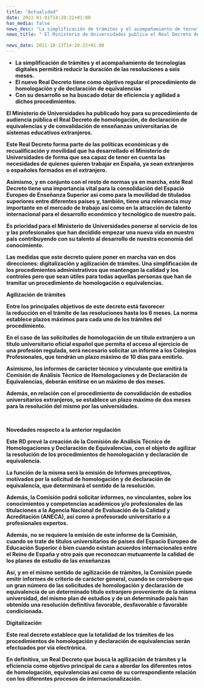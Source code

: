```yaml
---
title: "Actualidad"   
date: 2022-01-01T14:20:22+01:00
has_media: false
news_desc: "La simplificación de trámites y el acompañamiento de tecnologías digitales permitirá reducir la duración de las resoluciones a seis meses. El nuevo Real Decreto tiene como objetivo regular el procedimiento de homologación y de declaración de equivalencias Con su desarrollo se ha buscado dotar de eficiencia y agilidad a dichos procedimientos."
news_title: " El Ministerio de Universidades publica el Real Decreto de Homologaciones y Equivalencias en audiencia pública."

news_date: 2021-10-13T14:20:22+01:00
---
```

<ul>
<li><b>La simplificaci&oacute;n de tr&aacute;mites y el acompa&ntilde;amiento de tecnolog&iacute;as digitales permitir&aacute;<span>&nbsp;</span><b>reducir la duraci&oacute;n de las resoluciones a seis meses.</b></li>
<li><b>El nuevo Real Decreto tiene como objetivo regular el procedimiento de homologaci&oacute;n y de declaraci&oacute;n de equivalencias</b></li>
<li><b>Con su desarrollo se ha buscado dotar de eficiencia y agilidad a dichos procedimientos.</b></li>
</ul>
<p>El Ministerio de Universidades ha publicado hoy para su procedimiento de audiencia p&uacute;blica el Real Decreto de homologaci&oacute;n, de declaraci&oacute;n de equivalencias y de convalidaci&oacute;n de ense&ntilde;anzas universitarias de sistemas educativos extranjeros.</p>
<p>Este Real Decreto forma parte de las pol&iacute;ticas econ&oacute;micas y de recualificaci&oacute;n y movilidad que ha desarrollado el Ministerio de Universidades de forma que sea capaz de tener en cuenta las necesidades de quienes quieren trabajar en Espa&ntilde;a, ya sean extranjeros o espa&ntilde;oles formados en el extranjero.</p>
<p>Asimismo, y en conjunto con el resto de normas ya en marcha, este Real Decreto tiene una importancia vital para la consolidaci&oacute;n del Espacio Europeo de Ense&ntilde;anza Superior as&iacute; como para la movilidad de titulados superiores entre diferentes pa&iacute;ses y, tambi&eacute;n, tiene una relevancia muy importante en el mercado de trabajo as&iacute; como en la atracci&oacute;n de talento internacional para el desarrollo econ&oacute;mico y tecnol&oacute;gico de nuestro pa&iacute;s.</p>
<p>Es prioridad para el Ministerio de Universidades ponerse al servicio de los y las profesionales que han decidido empezar una nueva vida en nuestro pa&iacute;s contribuyendo con su talento al desarrollo de nuestra econom&iacute;a del conocimiento.</p>
<p>Las medidas que este decreto quiere poner en marcha van en dos direcciones: digitalizaci&oacute;n y agilizaci&oacute;n de tr&aacute;mites. Una simplificaci&oacute;n de los procedimientos administrativos que mantengan la calidad y los controles pero que sean &uacute;tiles para todas aquellas personas que han de tramitar un procedimiento de homologaci&oacute;n o equivalencias.</p>
<p><b>Agilizaci&oacute;n de tr&aacute;mites</b></p>
<p>Entre los principales objetivos de este decreto est&aacute; favorecer la<span>&nbsp;</span><b>reducci&oacute;n en el tr&aacute;mite de las resoluciones hasta los 6 meses</b>. La norma establece plazos m&aacute;ximos para cada uno de los tr&aacute;mites del procedimiento.</p>
<p>En el caso de las solicitudes de homologaci&oacute;n de un t&iacute;tulo extranjero a un t&iacute;tulo universitario oficial espa&ntilde;ol que permita el acceso al ejercicio de una profesi&oacute;n regulada, ser&aacute; necesario solicitar un informe a los Colegios Profesionales, que tendr&aacute;n un plazo m&aacute;ximo de 10 d&iacute;as para emitirlo.</p>
<p>Asimismo, los informes de car&aacute;cter t&eacute;cnico y vinculante que emitir&aacute; la Comisi&oacute;n de An&aacute;lisis T&eacute;cnico de Homologaciones y de Declaraci&oacute;n de Equivalencias, deber&aacute;n emitirse en un m&aacute;ximo de dos meses.</p>
<p>Adem&aacute;s, en relaci&oacute;n con el procedimiento de convalidaci&oacute;n de estudios universitarios extranjeros, se establece un plazo m&aacute;ximo de dos meses para la resoluci&oacute;n del mismo por las universidades.</p>
<p><b>&nbsp;</b></p>
<p><b>Novedades respecto a la anterior regulaci&oacute;n</b></p>
<p>Este RD prev&eacute; la creaci&oacute;n de la Comisi&oacute;n de An&aacute;lisis T&eacute;cnico de Homologaciones y Declaraci&oacute;n de Equivalencias, con el objeto de agilizar la resoluci&oacute;n de los procedimientos de homologaci&oacute;n y declaraci&oacute;n de equivalencia.</p>
<p>La funci&oacute;n de la misma ser&aacute; la emisi&oacute;n de Informes preceptivos, motivados por la solicitud de homologaci&oacute;n y de declaraci&oacute;n de equivalencia, que determinar&aacute; el sentido de la resoluci&oacute;n.</p>
<p>Adem&aacute;s, la Comisi&oacute;n podr&aacute; solicitar informes, no vinculantes, sobre los conocimientos y competencias acad&eacute;micos y/o profesionales de las titulaciones a la Agencia Nacional de Evaluaci&oacute;n de la Calidad y Acreditaci&oacute;n (ANECA), as&iacute; como a profesorado universitario o a profesionales expertos.</p>
<p>Adem&aacute;s, no se requiere la emisi&oacute;n de este informe de la Comisi&oacute;n, cuando se trate de t&iacute;tulos universitarios de pa&iacute;ses del Espacio Europeo de Educaci&oacute;n Superior &oacute; bien cuando existan acuerdos internacionales entre el Reino de Espa&ntilde;a y otro pa&iacute;s que reconozcan mutuamente la calidad de los planes de estudio de las ense&ntilde;anzas</p>
<p>As&iacute;, y en el mismo sentido de agilizaci&oacute;n de tr&aacute;mites, la Comisi&oacute;n puede emitir informes de criterio de car&aacute;cter general, cuando se corrobore que un gran n&uacute;mero de las solicitudes de homologaci&oacute;n y declaraci&oacute;n de equivalencia de un determinado t&iacute;tulo extranjero proveniente de la misma universidad, del mismo plan de estudios y de un determinado pa&iacute;s han obtenido una resoluci&oacute;n definitiva favorable, desfavorable o favorable condicionada.</p>
<p><b>Digitalizaci&oacute;n</b></p>
<p>Este real decreto establece que la totalidad de los tr&aacute;mites de los procedimientos de homologaci&oacute;n y declaraci&oacute;n de equivalencias ser&aacute;n efectuados por v&iacute;a electr&oacute;nica.</p>
<p>En definitiva, un Real Decreto que busca la agilizaci&oacute;n de tr&aacute;mites y la eficiencia como objetivo principal de cara a abordar los diferentes retos de homologaci&oacute;n, equivalencias as&iacute; como de su correspondiente relaci&oacute;n con los diferentes procesos de internacionalizaci&oacute;n.</p>